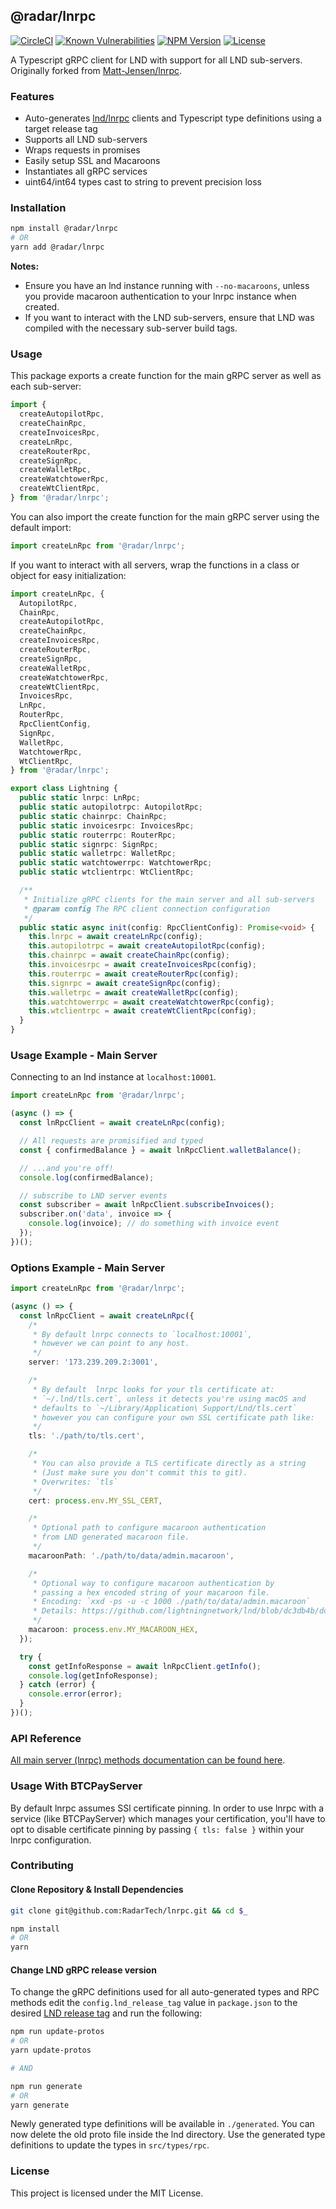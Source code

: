 ## @radar/lnrpc

[![CircleCI](https://img.shields.io/circleci/project/github/RadarTech/lnrpc/master.svg?style=flat)](https://circleci.com/gh/RadarTech/lnrpc)
[![Known Vulnerabilities](https://snyk.io/test/github/RadarTech/lnrpc/badge.svg?targetFile=package.json)](https://snyk.io/test/github/RadarTech/lnrpc?targetFile=package.json)
[![NPM Version](https://img.shields.io/npm/v/@radar/lnrpc.svg?style=flat)](https://www.npmjs.com/package/@radar/lnrpc)
[![License](https://img.shields.io/github/license/radartech/lnrpc.svg?style=flat)](https://img.shields.io/github/license/radartech/lnrpc.svg?style=flat)

A Typescript gRPC client for LND with support for all LND sub-servers. Originally forked from [Matt-Jensen/lnrpc](https://github.com/Matt-Jensen/lnrpc).

### Features
- Auto-generates [lnd/lnrpc](https://github.com/lightningnetwork/lnd/tree/master/lnrpc) clients and Typescript type definitions using a target release tag
- Supports all LND sub-servers
- Wraps requests in promises
- Easily setup SSL and Macaroons
- Instantiates all gRPC services
- uint64/int64 types cast to string to prevent precision loss

### Installation
```sh
npm install @radar/lnrpc
# OR
yarn add @radar/lnrpc
```

**Notes:**
  - Ensure you have an lnd instance running with `--no-macaroons`, unless you provide macaroon authentication to your lnrpc instance when created.
  - If you want to interact with the LND sub-servers, ensure that LND was compiled with the necessary sub-server build tags.

### Usage

This package exports a create function for the main gRPC server as well as each sub-server:

```typescript
import {
  createAutopilotRpc,
  createChainRpc,
  createInvoicesRpc,
  createLnRpc,
  createRouterRpc,
  createSignRpc,
  createWalletRpc,
  createWatchtowerRpc,
  createWtClientRpc,
} from '@radar/lnrpc';
```

You can also import the create function for the main gRPC server using the default import:

```typescript
import createLnRpc from '@radar/lnrpc';
```

If you want to interact with all servers, wrap the functions in a class or object for easy initialization:

```typescript
import createLnRpc, {
  AutopilotRpc,
  ChainRpc,
  createAutopilotRpc,
  createChainRpc,
  createInvoicesRpc,
  createRouterRpc,
  createSignRpc,
  createWalletRpc,
  createWatchtowerRpc,
  createWtClientRpc,
  InvoicesRpc,
  LnRpc,
  RouterRpc,
  RpcClientConfig,
  SignRpc,
  WalletRpc,
  WatchtowerRpc,
  WtClientRpc,
} from '@radar/lnrpc';

export class Lightning {
  public static lnrpc: LnRpc;
  public static autopilotrpc: AutopilotRpc;
  public static chainrpc: ChainRpc;
  public static invoicesrpc: InvoicesRpc;
  public static routerrpc: RouterRpc;
  public static signrpc: SignRpc;
  public static walletrpc: WalletRpc;
  public static watchtowerrpc: WatchtowerRpc;
  public static wtclientrpc: WtClientRpc;

  /**
   * Initialize gRPC clients for the main server and all sub-servers
   * @param config The RPC client connection configuration
   */
  public static async init(config: RpcClientConfig): Promise<void> {
    this.lnrpc = await createLnRpc(config);
    this.autopilotrpc = await createAutopilotRpc(config);
    this.chainrpc = await createChainRpc(config);
    this.invoicesrpc = await createInvoicesRpc(config);
    this.routerrpc = await createRouterRpc(config);
    this.signrpc = await createSignRpc(config);
    this.walletrpc = await createWalletRpc(config);
    this.watchtowerrpc = await createWatchtowerRpc(config);
    this.wtclientrpc = await createWtClientRpc(config);
  }
}
```

### Usage Example - Main Server

Connecting to an lnd instance at `localhost:10001`.

```typescript
import createLnRpc from '@radar/lnrpc';

(async () => {
  const lnRpcClient = await createLnRpc(config);

  // All requests are promisified and typed
  const { confirmedBalance } = await lnRpcClient.walletBalance();

  // ...and you're off!
  console.log(confirmedBalance);

  // subscribe to LND server events
  const subscriber = await lnRpcClient.subscribeInvoices();
  subscriber.on('data', invoice => {
    console.log(invoice); // do something with invoice event
  });
})();
```

### Options Example - Main Server

```typescript
import createLnRpc from '@radar/lnrpc';

(async () => {
  const lnRpcClient = await createLnRpc({
    /*
     * By default lnrpc connects to `localhost:10001`,
     * however we can point to any host.
     */
    server: '173.239.209.2:3001',

    /*
     * By default  lnrpc looks for your tls certificate at:
     * `~/.lnd/tls.cert`, unless it detects you're using macOS and
     * defaults to `~/Library/Application\ Support/Lnd/tls.cert`
     * however you can configure your own SSL certificate path like:
     */
    tls: './path/to/tls.cert',

    /*
     * You can also provide a TLS certificate directly as a string
     * (Just make sure you don't commit this to git).
     * Overwrites: `tls`
     */
    cert: process.env.MY_SSL_CERT,

    /*
     * Optional path to configure macaroon authentication
     * from LND generated macaroon file.
     */
    macaroonPath: './path/to/data/admin.macaroon',

    /*
     * Optional way to configure macaroon authentication by
     * passing a hex encoded string of your macaroon file.
     * Encoding: `xxd -ps -u -c 1000 ./path/to/data/admin.macaroon`
     * Details: https://github.com/lightningnetwork/lnd/blob/dc3db4b/docs/macaroons.md#using-macaroons-with-grpc-clients
     */
    macaroon: process.env.MY_MACAROON_HEX,
  });

  try {
    const getInfoResponse = await lnRpcClient.getInfo();
    console.log(getInfoResponse);
  } catch (error) {
    console.error(error);
  }
})();
```

### API Reference

[All main server (lnrpc) methods documentation can be found here](http://api.lightning.community).

### Usage With BTCPayServer

By default lnrpc assumes SSl certificate pinning.
In order to use lnrpc with a service (like BTCPayServer) which manages your certification,
you'll have to opt to disable certificate pinning by passing `{ tls: false }` within your lnrpc configuration.

### Contributing

#### Clone Repository & Install Dependencies
```sh
git clone git@github.com:RadarTech/lnrpc.git && cd $_

npm install
# OR
yarn
```

#### Change LND gRPC release version
To change the gRPC definitions used for all auto-generated types and RPC methods edit the `config.lnd_release_tag` value in `package.json` to the desired [LND release tag](https://github.com/lightningnetwork/lnd/releases) and run the following:

```sh
npm run update-protos
# OR
yarn update-protos

# AND

npm run generate
# OR
yarn generate
```
Newly generated type definitions will be available in `./generated`.
You can now delete the old proto file inside the lnd directory.
Use the generated type definitions to update the types in `src/types/rpc`.

### License

This project is licensed under the MIT License.
